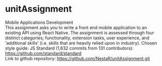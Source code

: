 # unitAssignment
Mobile Applications Development  
This assignment asks you to write a front end mobile application to an existing API using React Native. The assignment is assessed through four distinct categories; functionality, extension tasks, user experience, and 'additional skills' (i.e. skills that are heavily relied upon in industry). 
Chosen style guide: JS Standard (1,632 commits from 131 contributors): https://github.com/standard/standard  
Link to github repository: https://github.com/NestaR/unitAssignment.git
